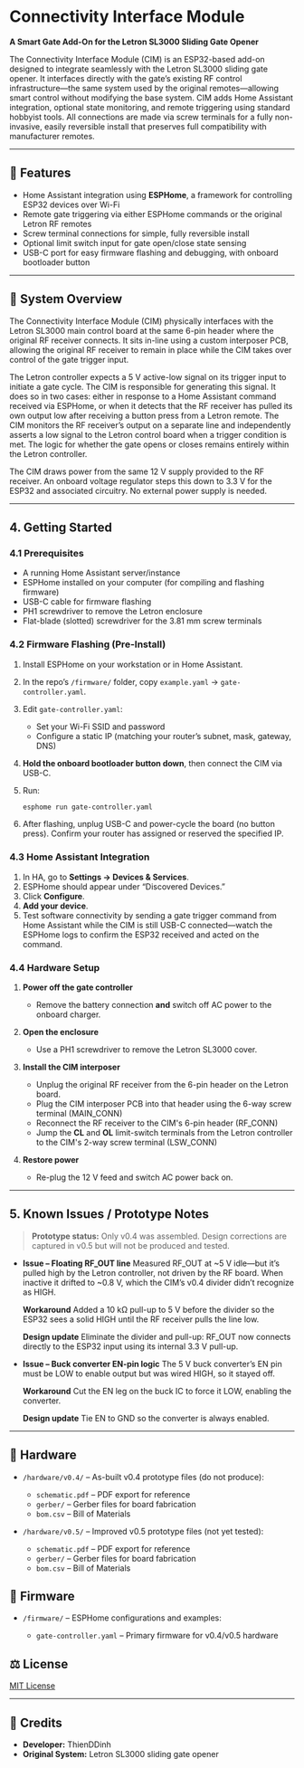 # Connectivity Interface Module

**A Smart Gate Add-On for the Letron SL3000 Sliding Gate Opener**

The Connectivity Interface Module (CIM) is an ESP32-based add-on designed to integrate seamlessly with the Letron SL3000 sliding gate opener. It interfaces directly with the gate’s existing RF control infrastructure—the same system used by the original remotes—allowing smart control without modifying the base system. CIM adds Home Assistant integration, optional state monitoring, and remote triggering using standard hobbyist tools. All connections are made via screw terminals for a fully non-invasive, easily reversible install that preserves full compatibility with manufacturer remotes.

---

## 🚪 Features

* Home Assistant integration using **ESPHome**, a framework for controlling ESP32 devices over Wi-Fi
* Remote gate triggering via either ESPHome commands or the original Letron RF remotes
* Screw terminal connections for simple, fully reversible install
* Optional limit switch input for gate open/close state sensing
* USB-C port for easy firmware flashing and debugging, with onboard bootloader button

---

## 🧠 System Overview

The Connectivity Interface Module (CIM) physically interfaces with the Letron SL3000 main control board at the same 6-pin header where the original RF receiver connects. It sits in-line using a custom interposer PCB, allowing the original RF receiver to remain in place while the CIM takes over control of the gate trigger input.

The Letron controller expects a 5 V active-low signal on its trigger input to initiate a gate cycle. The CIM is responsible for generating this signal. It does so in two cases: either in response to a Home Assistant command received via ESPHome, or when it detects that the RF receiver has pulled its own output low after receiving a button press from a Letron remote. The CIM monitors the RF receiver’s output on a separate line and independently asserts a low signal to the Letron control board when a trigger condition is met. The logic for whether the gate opens or closes remains entirely within the Letron controller.

The CIM draws power from the same 12 V supply provided to the RF receiver. An onboard voltage regulator steps this down to 3.3 V for the ESP32 and associated circuitry. No external power supply is needed.

---

## 4. Getting Started

### 4.1 Prerequisites

* A running Home Assistant server/instance
* ESPHome installed on your computer (for compiling and flashing firmware)
* USB-C cable for firmware flashing
* PH1 screwdriver to remove the Letron enclosure
* Flat-blade (slotted) screwdriver for the 3.81 mm screw terminals

### 4.2 Firmware Flashing (Pre-Install)

1. Install ESPHome on your workstation or in Home Assistant.
2. In the repo’s `/firmware/` folder, copy `example.yaml` → `gate-controller.yaml`.
3. Edit `gate-controller.yaml`:

   * Set your Wi-Fi SSID and password
   * Configure a static IP (matching your router’s subnet, mask, gateway, DNS)
4. **Hold the onboard bootloader button down**, then connect the CIM via USB-C.
5. Run:

   ```bash
   esphome run gate-controller.yaml
   ```
6. After flashing, unplug USB-C and power-cycle the board (no button press). Confirm your router has assigned or reserved the specified IP.

### 4.3 Home Assistant Integration

1. In HA, go to **Settings → Devices & Services**.
2. ESPHome should appear under “Discovered Devices.”
3. Click **Configure**.
4. **Add your device**.
5. Test software connectivity by sending a gate trigger command from Home Assistant while the CIM is still USB-C connected—watch the ESPHome logs to confirm the ESP32 received and acted on the command.

### 4.4 Hardware Setup

1. **Power off the gate controller**

   * Remove the battery connection **and** switch off AC power to the onboard charger.
2. **Open the enclosure**

   * Use a PH1 screwdriver to remove the Letron SL3000 cover.
3. **Install the CIM interposer**

   * Unplug the original RF receiver from the 6-pin header on the Letron board.
   * Plug the CIM interposer PCB into that header using the 6-way screw terminal (MAIN_CONN)
   * Reconnect the RF receiver to the CIM's 6-pin header (RF_CONN)
   * Jump the **CL** and **OL** limit-switch terminals from the Letron controller to the CIM's 2-way screw terminal (LSW_CONN)

4. **Restore power**

   * Re-plug the 12 V feed and switch AC power back on.

---

## 5. Known Issues / Prototype Notes

> **Prototype status:** Only v0.4 was assembled. Design corrections are captured in v0.5 but will not be produced and tested.

* **Issue – Floating RF\_OUT line**
  Measured RF\_OUT at \~5 V idle—but it’s pulled high by the Letron controller, not driven by the RF board. When inactive it drifted to \~0.8 V, which the CIM’s v0.4 divider didn’t recognize as HIGH.

  **Workaround**
  Added a 10 kΩ pull-up to 5 V before the divider so the ESP32 sees a solid HIGH until the RF receiver pulls the line low.

  **Design update**
  Eliminate the divider and pull-up: RF\_OUT now connects directly to the ESP32 input using its internal 3.3 V pull-up.

* **Issue – Buck converter EN-pin logic**
  The 5 V buck converter’s EN pin must be LOW to enable output but was wired HIGH, so it stayed off.

  **Workaround**
  Cut the EN leg on the buck IC to force it LOW, enabling the converter.

  **Design update**
  Tie EN to GND so the converter is always enabled.

---

## 📂 Hardware

* `/hardware/v0.4/` – As-built v0.4 prototype files (do not produce):

  * `schematic.pdf` – PDF export for reference
  * `gerber/` – Gerber files for board fabrication
  * `bom.csv` – Bill of Materials

* `/hardware/v0.5/` – Improved v0.5 prototype files (not yet tested):

  * `schematic.pdf` – PDF export for reference
  * `gerber/` – Gerber files for board fabrication
  * `bom.csv` – Bill of Materials

## 📂 Firmware

* `/firmware/` – ESPHome configurations and examples:

  * `gate-controller.yaml` – Primary firmware for v0.4/v0.5 hardware

## ⚖️ License

[MIT License](LICENSE)

---

## 🤝 Credits

* **Developer:** ThienDDinh
* **Original System:** Letron SL3000 sliding gate opener
